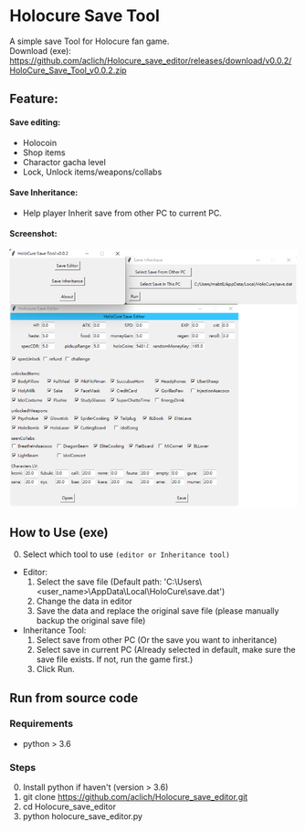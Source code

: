 # Holocure Save Tool
A simple save Tool for Holocure fan game.  
Download (exe): https://github.com/aclich/Holocure_save_editor/releases/download/v0.0.2/HoloCure_Save_Tool_v0.0.2.zip  
## Feature:
#### Save editing:
  - Holocoin
  - Shop items
  - Charactor gacha level
  - Lock, Unlock items/weapons/collabs

#### Save Inheritance:
  - Help player Inherit save from other PC to current PC.  

#### Screenshot:
<img width=550 src='./screenshot.png'/>

##  How to Use (exe)
0. Select which tool to use `(editor or Inheritance tool)`
- Editor:
  1. Select the save file (Default path: 'C:\\Users\\<user_name>\\AppData\\Local\\HoloCure\\save.dat')
  2. Change the data in editor
  3. Save the data and replace the original save file (please manually backup the original save file)
- Inheritance Tool:
    1. Select save from other PC (Or the save you want to inheritance)
    2. Select save in current PC (Already selected in default, make sure the save file exists. If not, run the game first.)
    3. Click Run.

## Run from source code
### Requirements
- python > 3.6
### Steps  
0. Install python if haven't (version > 3.6)
1. git clone https://github.com/aclich/Holocure_save_editor.git
2. cd Holocure_save_editor
3. python holocure_save_editor.py
